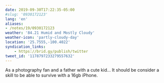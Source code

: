 ```yaml
---
date: 2019-09-30T17:22:35-05:00
#slug: '0930172123'
lang: 'en'
aliases:
- /notes/19/0930172123
weather: '84.21 Humid and Mostly Cloudy'
weather-icon: 'partly-cloudy-day'
location: '25.7555,-100.4022'
syndication_links:
    - https://brid.gy/publish/twitter
tweet_id: '1178797233279557632'
---
```

As a photography fan and a father with a cute kid…
It should be consider a skill to be able to survive with a 16gb iPhone.
